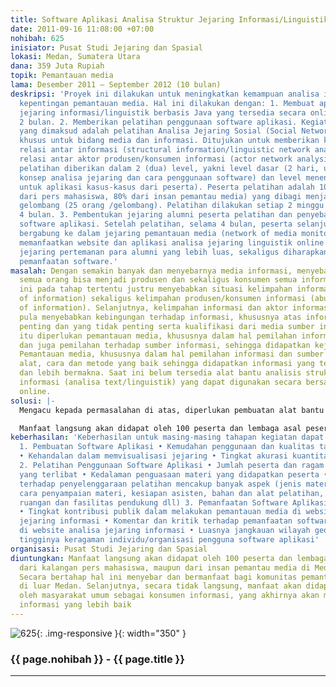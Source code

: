 ```yaml
---
title: Software Aplikasi Analisa Struktur Jejaring Informasi/Linguistik
date: 2011-09-16 11:08:00 +07:00
nohibah: 625
inisiator: Pusat Studi Jejaring dan Spasial
lokasi: Medan, Sumatera Utara
dana: 359 Juta Rupiah
topik: Pemantauan media
lama: Desember 2011 – September 2012 (10 bulan)
deskripsi: 'Proyek ini dilakukan untuk meningkatkan kemampuan analisa informasi untuk
  kepentingan pemantauan media. Hal ini dilakukan dengan: 1. Membuat aplikasi analisa
  jejaring informasi/linguistik berbasis Java yang tersedia secara online. Masa pembuatan
  2 bulan. 2. Memberikan pelatihan penggunaan software aplikasi. Kegiatan pelatihan
  yang dimaksud adalah pelatihan Analisa Jejaring Sosial (Social Network Analysis/SNA),
  khusus untuk bidang media dan informasi. Ditujukan untuk memberikan kemampuan analisa
  relasi antar informasi (structural information/linguistic network analysis), dan
  relasi antar aktor produsen/konsumen informasi (actor network analysis). Materi
  pelatihan diberikan dalam 2 (dua) level, yakni level dasar (2 hari, untuk pengenalan
  konsep analisa jejaring dan cara penggunaan software) dan level menengah (2 hari,
  untuk aplikasi kasus-kasus dari peserta). Peserta pelatihan adalah 100 orang (20%
  dari pers mahasiswa, 80% dari insan pemantau media) yang dibagi menjadi 4 (empat)
  gelombang (25 orang /gelombang). Pelatihan dilakukan setiap 2 minggu sekali, selama
  4 bulan. 3. Pembentukan jejaring alumni peserta pelatihan dan penyebarluasan pengguanaan
  software aplikasi. Setelah pelatihan, selama 4 bulan, peserta selanjutnya diajak
  bergabung ke dalam jejaring pemantauan media (network of media monitoring) dengan
  memanfaatkan website dan aplikasi analisa jejaring linguistik online. Dengan bermodalkan
  jejaring pertemanan para alumni yang lebih luas, sekaligus diharapkan untuk penyebarluasan
  pemanfaatan software.'
masalah: Dengan semakin banyak dan menyebarnya media informasi, menyebabkan hampir
  semua orang bisa menjadi produsen dan sekaligus konsumen semua informasi. Kondisi
  ini pada tahap tertentu justru menyebabkan situasi kelimpahan informasi (abundance
  of information) sekaligus kelimpahan produsen/konsumen informasi (abundance of actors
  of information). Selanjutnya, kelimpahan informasi dan aktor informasi justru dapat
  pula menyebabkan kebingungan terhadap informasi, khususnya atas informasi mana yang
  penting dan yang tidak penting serta kualifikasi dari media sumber informasi. Untuk
  itu diperlukan pemantauan media, khususnya dalam hal pemilahan informasi yang diterima
  dan juga pemilahan terhadap sumber informasi, sehingga didapatkan kejernihan informasi.
  Pemantauan media, khususnya dalam hal pemilahan informasi dan sumber informasi membutuhkan
  alat, cara dan metode yang baik sehingga didapatkan informasi yang telah tersaring
  dan lebih bermakna. Saat ini belum tersedia alat bantu analisis struktur jejaring
  informasi (analisa text/linguistik) yang dapat digunakan secara bersama di media
  online.
solusi: |-
  Mengacu kepada permasalahan di atas, diperlukan pembuatan alat bantu (tools) analisis struktur jejaring informasi, serta keterampilan (metodologi) untuk melakukan pemilahan informasi dalam rangka pemantauan media. Alat bantu dan metodologi ini nantinya dapat memetakan, memvisualkan dan menganalisis ratusan hingga bahkan ribuan aktor dan relasi antar aktor informasi, dan membentuk jejaring dari jejaring (network of network) yang terus semakin meluas. Alat bantu analisis ini nantinya akan disediakan secara gratis di website analisis jejaring linguistik, sehingga dapat dimanfaatkan oleh seluas mungkin kalangan. Sebelum alat bantu software di-launching, perlu dipersiapkan kemampuan dan keterampilan untuk menggunakannya. Untuk itu diperlukan pelatihan kepada pihak-pihak terkait pemantauan media. Pelatihan ini diawali dengan peserta dari Kota Medan dan sekitarnya. Selanjutnya, dengan jejaring pertemanan yang ada, diharapkan penyebarluasan pemanfaatan software ini akan semakin cepat dilakukan hingga skala yang lebih luas.

  Manfaat langsung akan didapat oleh 100 peserta dan lembaga asal peserta dari kalangan pers mahasiswa, maupun dari insan pemantau media di Medan dan sekitarnya. Secara bertahap hal ini menyebar dan bermanfaat bagi komunitas pemantau media lainnya di luar Medan. Selanjutnya, secara tidak langsung, manfaat akan didapatkan pula oleh masyarakat umum sebagai konsumen informasi, yang akhirnya akan mendapatkan informasi yang lebih baik
keberhasilan: 'Keberhasilan untuk masing-masing tahapan kegiatan dapat diukur dengan:
  1. Pembuatan Software Aplikasi • Kemudahan penggunaan dan kualitas tampilan aplikasi
  • Kehandalan dalam memvisualisasi jejaring • Tingkat akurasi kuantitatif hasil analisa
  2. Pelatihan Penggunaan Software Aplikasi • Jumlah peserta dan ragam organisasi
  yang terlibat • Kedalaman penguasaan materi yang didapatkan peserta • Respon peserta
  terhadap penyelenggaraan pelatihan mencakup banyak aspek (jenis materi pelatihan,
  cara penyampaian materi, kesiapan asisten, bahan dan alat pelatihan, kenyamanan
  ruangan dan fasilitas pendukung dll) 3. Pemanfaatan Software Aplikasi di Media Online
  • Tingkat kontribusi publik dalam melakukan pemantauan media di website analisa
  jejaring informasi • Komentar dan kritik terhadap pemanfaatan software yang tampil
  di website analisa jejaring informasi • Luasnya jangkauan wilayah geografis dan
  tingginya keragaman individu/organisasi pengguna software aplikasi'
organisasi: Pusat Studi Jejaring dan Spasial
diuntungkan: Manfaat langsung akan didapat oleh 100 peserta dan lembaga asal peserta
  dari kalangan pers mahasiswa, maupun dari insan pemantau media di Medan dan sekitarnya.
  Secara bertahap hal ini menyebar dan bermanfaat bagi komunitas pemantau media lainnya
  di luar Medan. Selanjutnya, secara tidak langsung, manfaat akan didapatkan pula
  oleh masyarakat umum sebagai konsumen informasi, yang akhirnya akan mendapatkan
  informasi yang lebih baik
---
```


![625](/static/img/hibahcmb/625.png){: .img-responsive }{: width="350" }

### {{ page.nohibah }} - {{ page.title }}

---
